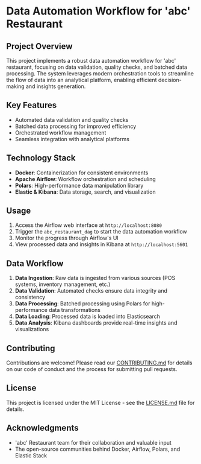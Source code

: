 
# Data Automation Workflow for 'abc' Restaurant

## Project Overview

This project implements a robust data automation workflow for 'abc' restaurant, focusing on data validation, quality checks, and batched data processing. The system leverages modern orchestration tools to streamline the flow of data into an analytical platform, enabling efficient decision-making and insights generation.

## Key Features

- Automated data validation and quality checks
- Batched data processing for improved efficiency
- Orchestrated workflow management
- Seamless integration with analytical platforms

## Technology Stack

- **Docker**: Containerization for consistent environments
- **Apache Airflow**: Workflow orchestration and scheduling
- **Polars**: High-performance data manipulation library
- **Elastic & Kibana**: Data storage, search, and visualization

## Usage

1. Access the Airflow web interface at `http://localhost:8080`
2. Trigger the `abc_restaurant_dag` to start the data automation workflow
3. Monitor the progress through Airflow's UI
4. View processed data and insights in Kibana at `http://localhost:5601`

## Data Workflow

1. **Data Ingestion**: Raw data is ingested from various sources (POS systems, inventory management, etc.)
2. **Data Validation**: Automated checks ensure data integrity and consistency
3. **Data Processing**: Batched processing using Polars for high-performance data transformations
4. **Data Loading**: Processed data is loaded into Elasticsearch
5. **Data Analysis**: Kibana dashboards provide real-time insights and visualizations

## Contributing

Contributions are welcome! Please read our [CONTRIBUTING.md](CONTRIBUTING.md) for details on our code of conduct and the process for submitting pull requests.

## License

This project is licensed under the MIT License - see the [LICENSE.md](LICENSE.md) file for details.

## Acknowledgments

- 'abc' Restaurant team for their collaboration and valuable input
- The open-source communities behind Docker, Airflow, Polars, and Elastic Stack
